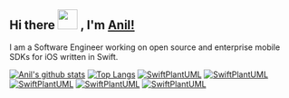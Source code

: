 ## Hi there <img src="https://media.giphy.com/media/ujrj9aoOdNvXO/giphy.gif" width="35px"> , I'm [Anil!]()

I am a Software Engineer working on open source and enterprise mobile SDKs for iOS written in Swift.

[![Anil's github stats](https://github-readme-stats.vercel.app/api?username=anil291987&count_private=false&show_icons=true&theme=merko)](https://github.com/anuraghazra/github-readme-stats)
[![Top Langs](https://github-readme-stats.vercel.app/api/top-langs/?username=anil291987&layout=compact&theme=merko)](https://github.com/anuraghazra/github-readme-stats)
[![SwiftPlantUML](https://github-readme-stats.vercel.app/api/pin/?username=anil291987&repo=swiftnio-in-action&theme=merko)](https://github.com/anuraghazra/github-readme-stats)
[![SwiftPlantUML](https://github-readme-stats.vercel.app/api/pin/?username=anil291987&repo=CNIOOpenSSLFramework&theme=merko)](https://github.com/anuraghazra/github-readme-stats)
[![SwiftPlantUML](https://github-readme-stats.vercel.app/api/pin/?username=anil291987&repo=LearningSwiftUI&theme=merko)](https://github.com/anuraghazra/github-readme-stats)
[![SwiftPlantUML](https://github-readme-stats.vercel.app/api/pin/?username=anil291987&repo=UIThreadGuard&theme=merko)](https://github.com/anuraghazra/github-readme-stats)
[![SwiftPlantUML](https://github-readme-stats.vercel.app/api/pin/?username=anil291987&repo=FlutterLearning&theme=merko)](https://github.com/anuraghazra/github-readme-stats)
